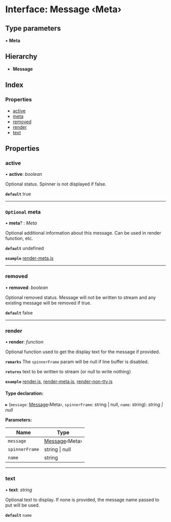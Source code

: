 # Interface: Message ‹**Meta**›

## Type parameters

▪ **Meta**

## Hierarchy

- **Message**

## Index

### Properties

- [active](message.md#active)
- [meta](message.md#optional-meta)
- [removed](message.md#removed)
- [render](message.md#render)
- [text](message.md#text)

## Properties

### <a id="active" name="active"></a> active

• **active**: _boolean_

Optional status. Spinner is not displayed if false.

**`default`** true

---

### <a id="optional-meta" name="optional-meta"></a> `Optional` meta

• **meta**? : _Meta_

Optional additional information about this message. Can be used in render function, etc.

**`default`** undefined

**`example`** [render-meta.js](https://github.com/adamjarret/twisters/tree/master/packages/examples-js/bin/render-meta.js)

---

### <a id="removed" name="removed"></a> removed

• **removed**: _boolean_

Optional removed status.
Message will not be written to stream and any existing message will be removed if true.

**`default`** false

---

### <a id="render" name="render"></a> render

• **render**: _function_

Optional function used to get the display text for the message if provided.

**`remarks`** The `spinnerFrame` param will be null if line buffer is disabled.

**`returns`** text to be written to stream (or null to write nothing)

**`example`**
[render.js](https://github.com/adamjarret/twisters/tree/master/packages/examples-js/bin/render.js),
[render-meta.js](https://github.com/adamjarret/twisters/tree/master/packages/examples-js/bin/render-meta.js),
[render-non-tty.js](https://github.com/adamjarret/twisters/tree/master/packages/examples-js/bin/render-non-tty.js)

#### Type declaration:

▸ (`message`: [Message](message.md)‹Meta›, `spinnerFrame`: string | null, `name`: string): _string | null_

**Parameters:**

| Name           | Type                        |
| -------------- | --------------------------- |
| `message`      | [Message](message.md)‹Meta› |
| `spinnerFrame` | string &#124; null          |
| `name`         | string                      |

---

### <a id="text" name="text"></a> text

• **text**: _string_

Optional text to display. If none is provided, the message name passed to put will be used.

**`default`** `name`
